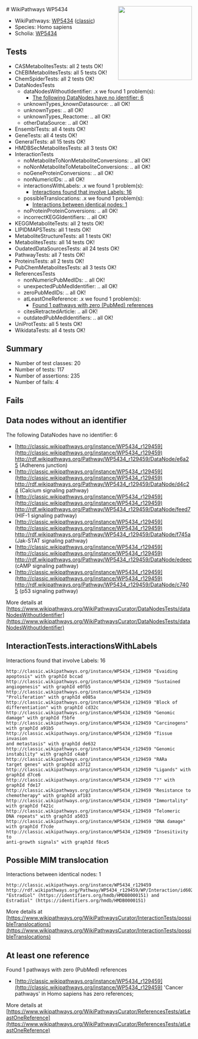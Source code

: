 <img style="float: right; width: 200px" src="https://upload.wikimedia.org/wikipedia/commons/thumb/8/83/Wplogo_with_text_500.png/640px-Wplogo_with_text_500.png" />
# WikiPathways WP5434

* WikiPathways: [WP5434](https://wikipathways.org/pathways/WP5434) ([classic](https://classic.wikipathways.org/instance/WP5434))
* Species: Homo sapiens
* Scholia: [WP5434](https://scholia.toolforge.org/wikipathways/WP5434)
## Tests
* CASMetabolitesTests: all 2 tests OK!
* ChEBIMetabolitesTests: all 5 tests OK!
* ChemSpiderTests: all 2 tests OK!
* DataNodesTests
    * dataNodesWithoutIdentifier: .x we found 1 problem(s):
        * [The following DataNodes have no identifier: 6](#d2d32fa5)
    * unknownTypes_knownDatasource: .. all OK!
    * unknownTypes: .. all OK!
    * unknownTypes_Reactome: .. all OK!
    * otherDataSource: .. all OK!
* EnsemblTests: all 4 tests OK!
* GeneTests: all 4 tests OK!
* GeneralTests: all 15 tests OK!
* HMDBSecMetabolitesTests: all 3 tests OK!
* InteractionTests
    * noMetaboliteToNonMetaboliteConversions: .. all OK!
    * noNonMetaboliteToMetaboliteConversions: .. all OK!
    * noGeneProteinConversions: .. all OK!
    * nonNumericIDs: .. all OK!
    * interactionsWithLabels: .x we found 1 problem(s):
        * [Interactions found that involve Labels: 16](#fe97a8be)
    * possibleTranslocations: .x we found 1 problem(s):
        * [Interactions between identical nodes: 1](#1c118206)
    * noProteinProteinConversions: .. all OK!
    * incorrectKEGGIdentifiers: .. all OK!
* KEGGMetaboliteTests: all 2 tests OK!
* LIPIDMAPSTests: all 1 tests OK!
* MetaboliteStructureTests: all 1 tests OK!
* MetabolitesTests: all 14 tests OK!
* OudatedDataSourcesTests: all 24 tests OK!
* PathwayTests: all 7 tests OK!
* ProteinsTests: all 2 tests OK!
* PubChemMetabolitesTests: all 3 tests OK!
* ReferencesTests
    * nonNumericPubMedIDs: .. all OK!
    * unexpectedPubMedIdentifier: .. all OK!
    * zeroPubMedIDs: .. all OK!
    * atLeastOneReference: .x we found 1 problem(s):
        * [Found 1 pathways with zero (PubMed) references](#d0a459f0)
    * citesRetractedArticle: .. all OK!
    * outdatedPubMedIdentifiers: .. all OK!
* UniProtTests: all 5 tests OK!
* WikidataTests: all 4 tests OK!


## Summary

* Number of test classes: 20
* Number of tests: 117
* Number of assertions: 235
* Number of fails: 4

## Fails

<a name="d2d32fa5" />

## Data nodes without an identifier

The following DataNodes have no identifier: 6

* [http://classic.wikipathways.org/instance/WP5434_r129459](http://classic.wikipathways.org/instance/WP5434_r129459) http://rdf.wikipathways.org/Pathway/WP5434_r129459/DataNode/e6a25 (Adherens junction)
* [http://classic.wikipathways.org/instance/WP5434_r129459](http://classic.wikipathways.org/instance/WP5434_r129459) http://rdf.wikipathways.org/Pathway/WP5434_r129459/DataNode/d4c24 (Calcium signaling
pathway)
* [http://classic.wikipathways.org/instance/WP5434_r129459](http://classic.wikipathways.org/instance/WP5434_r129459) http://rdf.wikipathways.org/Pathway/WP5434_r129459/DataNode/feed7 (HIF-1 signaling
pathway)
* [http://classic.wikipathways.org/instance/WP5434_r129459](http://classic.wikipathways.org/instance/WP5434_r129459) http://rdf.wikipathways.org/Pathway/WP5434_r129459/DataNode/f745a (Jak-STAT 
signaling pathway)
* [http://classic.wikipathways.org/instance/WP5434_r129459](http://classic.wikipathways.org/instance/WP5434_r129459) http://rdf.wikipathways.org/Pathway/WP5434_r129459/DataNode/edeec (cAMP signaling
pathway)
* [http://classic.wikipathways.org/instance/WP5434_r129459](http://classic.wikipathways.org/instance/WP5434_r129459) http://rdf.wikipathways.org/Pathway/WP5434_r129459/DataNode/c7405 (p53 signaling
pathway)


More details at [https://www.wikipathways.org/WikiPathwaysCurator/DataNodesTests/dataNodesWithoutIdentifier](https://www.wikipathways.org/WikiPathwaysCurator/DataNodesTests/dataNodesWithoutIdentifier)

<a name="fe97a8be" />

## InteractionTests.interactionsWithLabels

Interactions found that involve Labels: 16
```
http://classic.wikipathways.org/instance/WP5434_r129459 "Evaiding 
apoptosis" with graphId bccad
http://classic.wikipathways.org/instance/WP5434_r129459 "Sustained
angiogenesis" with graphId e0fb5
http://classic.wikipathways.org/instance/WP5434_r129459 "Proliferation" with graphId e085a
http://classic.wikipathways.org/instance/WP5434_r129459 "Block of
differentiation" with graphId cd32c
http://classic.wikipathways.org/instance/WP5434_r129459 "Genomic damage" with graphId f5bfe
http://classic.wikipathways.org/instance/WP5434_r129459 "Carcinogens" with graphId a91b5
http://classic.wikipathways.org/instance/WP5434_r129459 "Tissue invasion 
and metastasis" with graphId de632
http://classic.wikipathways.org/instance/WP5434_r129459 "Genomic instability" with graphId c4abf
http://classic.wikipathways.org/instance/WP5434_r129459 "RARa
target genes" with graphId a3712
http://classic.wikipathways.org/instance/WP5434_r129459 "Ligands" with graphId d7ce6
http://classic.wikipathways.org/instance/WP5434_r129459 "?" with graphId fde17
http://classic.wikipathways.org/instance/WP5434_r129459 "Resistance to
chemotherapy" with graphId af183
http://classic.wikipathways.org/instance/WP5434_r129459 "Immortality" with graphId f421c
http://classic.wikipathways.org/instance/WP5434_r129459 "Telomeric 
DNA repeats" with graphId a5033
http://classic.wikipathways.org/instance/WP5434_r129459 "DNA damage" with graphId f7cde
http://classic.wikipathways.org/instance/WP5434_r129459 "Insesitivity to
anti-growth signals" with graphId f8ce5
```

<a name="1c118206" />

## Possible MIM translocation

Interactions between identical nodes: 1
```
http://classic.wikipathways.org/instance/WP5434_r129459 http://rdf.wikipathways.org/Pathway/WP5434_r129459/WP/Interaction/id602ce955 "Estradiol" (https://identifiers.org/hmdb/HMDB0000151) and 
Estradiol" (https://identifiers.org/hmdb/HMDB0000151)
```

More details at [https://www.wikipathways.org/WikiPathwaysCurator/InteractionTests/possibleTranslocations](https://www.wikipathways.org/WikiPathwaysCurator/InteractionTests/possibleTranslocations)

<a name="d0a459f0" />

## At least one reference

Found 1 pathways with zero (PubMed) references

* [http://classic.wikipathways.org/instance/WP5434_r129459](http://classic.wikipathways.org/instance/WP5434_r129459) 'Cancer pathways' in Homo sapiens has zero references; 


More details at [https://www.wikipathways.org/WikiPathwaysCurator/ReferencesTests/atLeastOneReference](https://www.wikipathways.org/WikiPathwaysCurator/ReferencesTests/atLeastOneReference)

